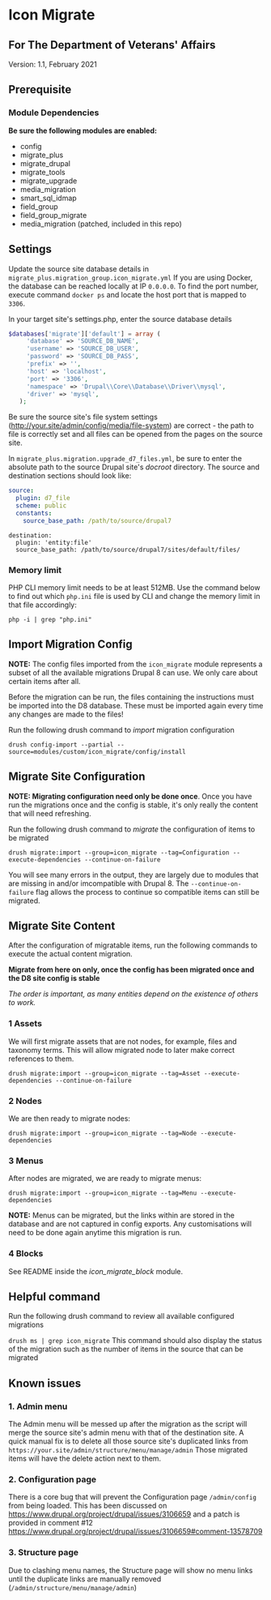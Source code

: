 # Icon Migrate
## For The Department of Veterans' Affairs
Version: 1.1, February 2021

## Prerequisite

### Module Dependencies
**Be sure the following modules are enabled:**
 - config
 - migrate_plus
 - migrate_drupal
 - migrate_tools
 - migrate_upgrade
 - media_migration
 - smart_sql_idmap
 - field_group
 - field_group_migrate
 - media_migration (patched, included in this repo)
 
## Settings

Update the source site database details in ``migrate_plus.migration_group.icon_migrate.yml`` If you are using Docker, the database can be reached locally at IP `0.0.0.0`. To find the port number, execute command ``docker ps`` and locate the host port that is mapped to ``3306``.

In your target site's settings.php, enter the source database details

```php
$databases['migrate']['default'] = array (
     'database' => 'SOURCE_DB_NAME',
     'username' => 'SOURCE_DB_USER',
     'password' => 'SOURCE_DB_PASS',
     'prefix' => '',
     'host' => 'localhost',
     'port' => '3306',
     'namespace' => 'Drupal\\Core\\Database\\Driver\\mysql',
     'driver' => 'mysql',
   );
```   

Be sure the source site's file system settings (http://your.site/admin/config/media/file-system) are correct - the path to file is correctly set and all files can be opened from the pages on the source site.

In ``migrate_plus.migration.upgrade_d7_files.yml``, be sure to enter the absolute path to the source Drupal site's *docroot* directory. The source and destination sections should look like:

```yaml
source:
  plugin: d7_file
  scheme: public
  constants:
    source_base_path: /path/to/source/drupal7
```
```angular2html
destination:
  plugin: 'entity:file'
  source_base_path: /path/to/source/drupal7/sites/default/files/
```
### Memory limit
PHP CLI memory limit needs to be at least 512MB. Use the command below to find out which ```php.ini``` file is used by CLI and change the memory limit in that file accordingly:

```php -i | grep "php.ini"```

## Import Migration Config

**NOTE:** The config files imported from the ``icon_migrate`` module represents a subset of all the available migrations Drupal 8 can use. We only care about certain items after all.

Before the migration can be run, the files containing the instructions must be imported into the D8 database. These must be imported again every time any changes are made to the files!

Run the following drush command to *import* migration configuration

``drush config-import --partial --source=modules/custom/icon_migrate/config/install``

## Migrate Site Configuration

**NOTE: Migrating configuration need only be done once**. Once you have run the migrations once and the config is stable, it's only really the content that will need refreshing.

Run the following drush command to *migrate* the configuration of items to be migrated

``drush migrate:import --group=icon_migrate --tag=Configuration --execute-dependencies --continue-on-failure``

You will see many errors in the output, they are largely due to modules that are missing in and/or imcompatible with Drupal 8. The ```--continue-on-failure``` flag allows the process to continue so compatible items can still be migrated. 

## Migrate Site Content

After the configuration of migratable items, run the following commands to execute the actual content migration.

**Migrate from here on only, once the config has been migrated once and the D8 site config is stable**

_The order is important, as many entities depend on the existence of others to work._

### 1 Assets

We will first migrate assets that are not nodes, for example, files and taxonomy terms. This will allow migrated node to later make correct references to them.

``drush migrate:import --group=icon_migrate --tag=Asset --execute-dependencies --continue-on-failure``

### 2 Nodes

We are then ready to migrate nodes:

``drush migrate:import --group=icon_migrate --tag=Node --execute-dependencies``

### 3 Menus

After nodes are migrated, we are ready to migrate menus:

``drush migrate:import --group=icon_migrate --tag=Menu --execute-dependencies``

**NOTE:** Menus can be migrated, but the links within are stored in the database and are not captured in config exports. Any customisations will need to be done again anytime this migration is run.

### 4 Blocks

See README inside the *icon_migrate_block* module.

## Helpful command
Run the following drush command to review all available configured migrations

``drush ms | grep icon_migrate``
This command should also display the status of the migration such as the number of items in the source that can be migrated

## Known issues

### 1. Admin menu
The Admin menu will be messed up after the migration as the script will merge the source site's admin menu with that of the destination site. A quick manual fix is to delete all those source site's duplicated links from ``https://your.site/admin/structure/menu/manage/admin`` Those migrated items will have the delete action next to them.

### 2. Configuration page
There is a core bug that will prevent the Configuration page ``/admin/config`` from being loaded. This has been discussed on https://www.drupal.org/project/drupal/issues/3106659 and a patch is provided in comment #12 https://www.drupal.org/project/drupal/issues/3106659#comment-13578709 

### 3. Structure page
Due to clashing menu names, the Structure page will show no menu links until the duplicate links are manually removed (``/admin/structure/menu/manage/admin``)
